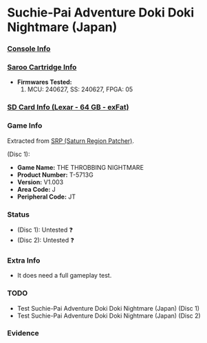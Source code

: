 # Suchie-Pai Adventure Doki Doki Nightmare (Japan)

### [Console Info](../../../../Info/Consoles/VA13/README.md)

### [Saroo Cartridge Info](../../../../Info/Cartridges/GuangzhouSanStarOnlineShop/1.6/README.md)

- <b>Firmwares Tested:</b>
  1. MCU: 240627, SS: 240627, FPGA: 05

### [SD Card Info (Lexar - 64 GB - exFat)](../../../../Info/SdCards/Lexar/64GB/exfat/README.md)

### Game Info

Extracted from [SRP (Saturn Region Patcher)](https://segaxtreme.net/resources/saturn-region-patcher.81/download).

(Disc 1):

- <b>Game Name:</b> THE THROBBING NIGHTMARE
- <b>Product Number:</b> T-5713G
- <b>Version:</b> V1.003
- <b>Area Code:</b> J
- <b>Peripheral Code:</b> JT

### Status

- (Disc 1): Untested :question:
- (Disc 2): Untested :question:

### Extra Info

- It does need a full gameplay test.

### TODO

- Test Suchie-Pai Adventure Doki Doki Nightmare (Japan) (Disc 1)
- Test Suchie-Pai Adventure Doki Doki Nightmare (Japan) (Disc 2)

### Evidence

<!-- [![](https://img.youtube.com/vi/aRB4hv8FcpM/0.jpg)](https://www.youtube.com/watch?v=aRB4hv8FcpM) -->
